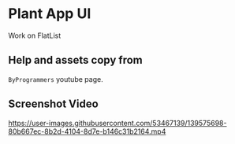 # Plant App UI

Work on FlatList


## Help and assets copy from

`ByProgrammers` youtube page.


## Screenshot Video
https://user-images.githubusercontent.com/53467139/139575698-80b667ec-8b2d-4104-8d7e-b146c31b2164.mp4
